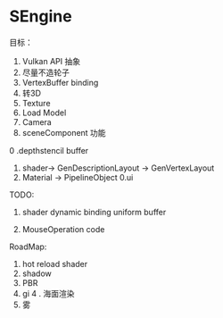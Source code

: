 # SEngine

目标： 
1. Vulkan API 抽象
2. 尽量不造轮子
1. VertexBuffer binding
2. 转3D
3. Texture
4. Load Model
5. Camera
6. sceneComponent 功能　

0 .depthstencil buffer
1. shader-> GenDescriptionLayout
   -> GenVertexLayout
6. Material -> PipelineObject
0.ui

TODO:
1. shader dynamic binding uniform buffer 

2. MouseOperation code



RoadMap:
1. hot reload shader
1. shadow
2. PBR
3. gi
4 . 海面渲染
5. 雾
